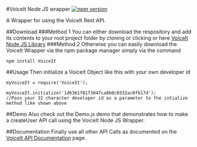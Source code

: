 #VoiceIt Node JS wrapper
[![npm version](https://badge.fury.io/js/VoiceIt.svg)](https://badge.fury.io/js/VoiceIt)

A Wrapper for using the VoiceIt Rest API.

##Download
###Method 1
You can either download the respository and add its contents to your root project folder by cloning or clicking or here [VoiceIt Node JS Library](https://github.com/voiceittech/voiceit-nodejs/archive/master.zip)
###Method 2
Otherwise you can easily download the VoiceIt Wrapper via the npm package manager simply via the command
```
npm install VoiceIt
```

##Usage
Then initialize a VoiceIt Object like this with your own developer id
```nodejs
myVoiceIt = require('VoiceIt');

myVoiceIt.initialize('1d6361f81f3047ca8b0c0332ac0fb17d');
//Pass your 32 character developer id as a parameter to the intialize method like shown above
```
##Demo
Also check out the Demo.js demo that demonstrates how to make a createUser API call using the VoiceIt Node JS Wrapper.

##Documentation
Finally use all other API Calls as documented on the [VoiceIt API Documentation](https://siv.voiceprintportal.com/apidocs.jsp) page.
